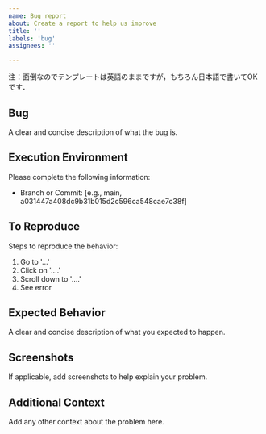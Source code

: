 ```yaml
---
name: Bug report
about: Create a report to help us improve
title: ''
labels: 'bug'
assignees: ''

---
```


注：面倒なのでテンプレートは英語のままですが，もちろん日本語で書いてOKです．

## Bug

A clear and concise description of what the bug is.

## Execution Environment

Please complete the following information:

- Branch or Commit: [e.g., main, a031447a408dc9b31b015d2c596ca548cae7c38f]

## To Reproduce

Steps to reproduce the behavior:

1. Go to '...'
2. Click on '....'
3. Scroll down to '....'
4. See error

## Expected Behavior

A clear and concise description of what you expected to happen.

## Screenshots

If applicable, add screenshots to help explain your problem.

## Additional Context

Add any other context about the problem here.
